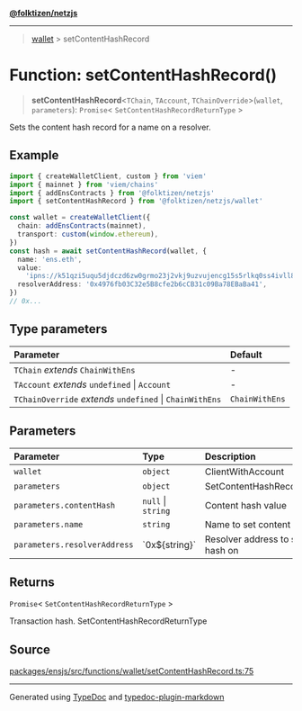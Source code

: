 [**@folktizen/netzjs**](../README.md)

---

> [wallet](README.md) > setContentHashRecord

# Function: setContentHashRecord()

> **setContentHashRecord**\<`TChain`, `TAccount`, `TChainOverride`\>(`wallet`, `parameters`): `Promise`\< `SetContentHashRecordReturnType` \>

Sets the content hash record for a name on a resolver.

## Example

```ts
import { createWalletClient, custom } from 'viem'
import { mainnet } from 'viem/chains'
import { addEnsContracts } from '@folktizen/netzjs'
import { setContentHashRecord } from '@folktizen/netzjs/wallet'

const wallet = createWalletClient({
  chain: addEnsContracts(mainnet),
  transport: custom(window.ethereum),
})
const hash = await setContentHashRecord(wallet, {
  name: 'ens.eth',
  value:
    'ipns://k51qzi5uqu5djdczd6zw0grmo23j2vkj9uzvujencg15s5rlkq0ss4ivll8wqw',
  resolverAddress: '0x4976fb03C32e5B8cfe2b6cCB31c09Ba78EBaBa41',
})
// 0x...
```

## Type parameters

| Parameter                                                | Default        |
| :------------------------------------------------------- | :------------- |
| `TChain` _extends_ `ChainWithEns`                        | -              |
| `TAccount` _extends_ `undefined` \| `Account`            | -              |
| `TChainOverride` _extends_ `undefined` \| `ChainWithEns` | `ChainWithEns` |

## Parameters

| Parameter                    | Type               | Description                             |
| :--------------------------- | :----------------- | :-------------------------------------- |
| `wallet`                     | `object`           | ClientWithAccount                       |
| `parameters`                 | `object`           | SetContentHashRecordParameters          |
| `parameters.contentHash`     | `null` \| `string` | Content hash value                      |
| `parameters.name`            | `string`           | Name to set content hash for            |
| `parameters.resolverAddress` | \`0x$\{string}\`   | Resolver address to set content hash on |

## Returns

`Promise`\< `SetContentHashRecordReturnType` \>

Transaction hash. SetContentHashRecordReturnType

## Source

[packages/ensjs/src/functions/wallet/setContentHashRecord.ts:75](https://github.com/ensdomains/ensjs-v3/blob/1b90b888/packages/ensjs/src/functions/wallet/setContentHashRecord.ts#L75)

---

Generated using [TypeDoc](https://typedoc.org/) and [typedoc-plugin-markdown](https://www.npmjs.com/package/typedoc-plugin-markdown)

